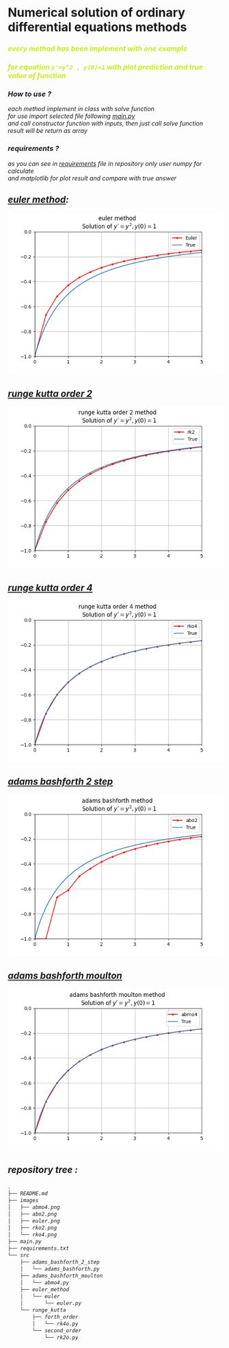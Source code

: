 # Numerical solution of ordinary differential equations methods

### <font color="c5f015"><I> every method has been implement with one example

### <I> for equation ```y'=y^2 , y(0)=1```  with plot prediction and true value of function</font>

### How to use ?

each method implement in class with solve function <br>
for use import selected file following [main.py](main.py) <br>
and call constructor function with inputs, then just call solve function <br>
result will be return as array

### requirements ?
as you can see in [requirements](requirements.txt) file in repository only user numpy for calculate <br> 
and matplotlib for plot result and compare with true answer


## [euler method](src/euler_method/euler/euler.py):

![image](images/euler.png)

## [runge kutta order 2](src/runge_kutta/second_order/rk2o.py)

![image](images/rko2.png)

## [runge kutta order 4](src/runge_kutta/forth_order/rk4o.py)

![image](images/rko4.png)

## [adams bashforth 2 step](src/adams_bashforth_2_step/adams_bashforth.py)

![image](images/abo2.png)

## [adams bashforth moulton](src/adams_bashforth_moulton/abmo4.py)

![image](images/abmo4.png)

## repository tree :
```
.
├── README.md
├── images
│   ├── abmo4.png
│   ├── abo2.png
│   ├── euler.png
│   ├── rko2.png
│   └── rko4.png
├── main.py
├── requirements.txt
└── src
    ├── adams_bashforth_2_step
    │   └── adams_bashforth.py
    ├── adams_bashforth_moulton
    │   └── abmo4.py
    ├── euler_method
    │   └── euler
    │       └── euler.py
    └── runge_kutta
        ├── forth_order
        │   └── rk4o.py
        └── second_order
            └── rk2o.py

```